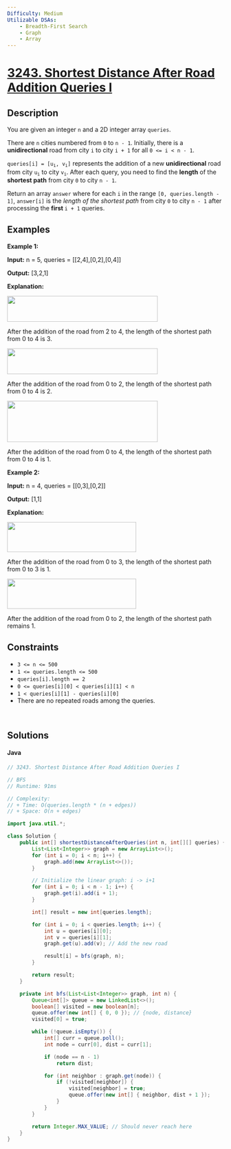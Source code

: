 ```yaml
---
Difficulty: Medium
Utilizable DSAs:
    - Breadth-First Search
    - Graph
    - Array
---
```


<!-- problem:start -->
# [3243. Shortest Distance After Road Addition Queries I](https://leetcode.com/problems/shortest-distance-after-road-addition-queries-i)
## Description
<!-- description:start -->
<p>You are given an integer <code>n</code> and a 2D integer array <code>queries</code>.</p>
<p>There are <code>n</code> cities numbered from <code>0</code> to <code>n - 1</code>. Initially, there is a <strong>unidirectional</strong> road from city <code>i</code> to city <code>i + 1</code> for all <code>0 &lt;= i &lt; n - 1</code>.</p>
<p><code>queries[i] = [u<sub>i</sub>, v<sub>i</sub>]</code> represents the addition of a new <strong>unidirectional</strong> road from city <code>u<sub>i</sub></code> to city <code>v<sub>i</sub></code>. After each query, you need to find the <strong>length</strong> of the <strong>shortest path</strong> from city <code>0</code> to city <code>n - 1</code>.</p>
<p>Return an array <code>answer</code> where for each <code>i</code> in the range <code>[0, queries.length - 1]</code>, <code>answer[i]</code> is the <em>length of the shortest path</em> from city <code>0</code> to city <code>n - 1</code> after processing the <strong>first </strong><code>i + 1</code> queries.</p>

## Examples
<p><strong class="example">Example 1:</strong></p>
<div class="example-block">
<p><strong>Input:</strong> <span class="example-io">n = 5, queries = [[2,4],[0,2],[0,4]]</span></p>
<p><strong>Output:</strong> <span class="example-io">[3,2,1]</span></p>
<p><strong>Explanation: </strong></p>
<p><img alt="" src="https://fastly.jsdelivr.net/gh/doocs/leetcode@main/solution/3200-3299/3243.Shortest%20Distance%20After%20Road%20Addition%20Queries%20I/images/image8.jpg" style="width: 350px; height: 60px;" /></p>
<p>After the addition of the road from 2 to 4, the length of the shortest path from 0 to 4 is 3.</p>
<p><img alt="" src="https://fastly.jsdelivr.net/gh/doocs/leetcode@main/solution/3200-3299/3243.Shortest%20Distance%20After%20Road%20Addition%20Queries%20I/images/image9.jpg" style="width: 350px; height: 60px;" /></p>
<p>After the addition of the road from 0 to 2, the length of the shortest path from 0 to 4 is 2.</p>
<p><img alt="" src="https://fastly.jsdelivr.net/gh/doocs/leetcode@main/solution/3200-3299/3243.Shortest%20Distance%20After%20Road%20Addition%20Queries%20I/images/image10.jpg" style="width: 350px; height: 96px;" /></p>
<p>After the addition of the road from 0 to 4, the length of the shortest path from 0 to 4 is 1.</p>
</div>

<p><strong class="example">Example 2:</strong></p>
<div class="example-block">
<p><strong>Input:</strong> <span class="example-io">n = 4, queries = [[0,3],[0,2]]</span></p>
<p><strong>Output:</strong> <span class="example-io">[1,1]</span></p>
<p><strong>Explanation:</strong></p>
<p><img alt="" src="https://fastly.jsdelivr.net/gh/doocs/leetcode@main/solution/3200-3299/3243.Shortest%20Distance%20After%20Road%20Addition%20Queries%20I/images/image11.jpg" style="width: 300px; height: 70px;" /></p>
<p>After the addition of the road from 0 to 3, the length of the shortest path from 0 to 3 is 1.</p>
<p><img alt="" src="https://fastly.jsdelivr.net/gh/doocs/leetcode@main/solution/3200-3299/3243.Shortest%20Distance%20After%20Road%20Addition%20Queries%20I/images/image12.jpg" style="width: 300px; height: 70px;" /></p>
<p>After the addition of the road from 0 to 2, the length of the shortest path remains 1.</p>
</div>

## Constraints
<ul>
	<li><code>3 &lt;= n &lt;= 500</code></li>
	<li><code>1 &lt;= queries.length &lt;= 500</code></li>
	<li><code>queries[i].length == 2</code></li>
	<li><code>0 &lt;= queries[i][0] &lt; queries[i][1] &lt; n</code></li>
	<li><code>1 &lt; queries[i][1] - queries[i][0]</code></li>
	<li>There are no repeated roads among the queries.</li>
</ul>
<!-- description:end -->


<p>&nbsp;</p>

## Solutions
<!-- solution:start -->
<!-- tabs:start -->
#### Java
```java
// 3243. Shortest Distance After Road Addition Queries I

// BFS 
// Runtime: 91ms

// Complexity:
// + Time: O(queries.length * (n + edges))
// + Space: O(n + edges)

import java.util.*;

class Solution {
    public int[] shortestDistanceAfterQueries(int n, int[][] queries) {
        List<List<Integer>> graph = new ArrayList<>();
        for (int i = 0; i < n; i++) {
            graph.add(new ArrayList<>());
        }

        // Initialize the linear graph: i -> i+1
        for (int i = 0; i < n - 1; i++) {
            graph.get(i).add(i + 1);
        }

        int[] result = new int[queries.length];

        for (int i = 0; i < queries.length; i++) {
            int u = queries[i][0];
            int v = queries[i][1];
            graph.get(u).add(v); // Add the new road

            result[i] = bfs(graph, n);
        }

        return result;
    }

    private int bfs(List<List<Integer>> graph, int n) {
        Queue<int[]> queue = new LinkedList<>();
        boolean[] visited = new boolean[n];
        queue.offer(new int[] { 0, 0 }); // {node, distance}
        visited[0] = true;

        while (!queue.isEmpty()) {
            int[] curr = queue.poll();
            int node = curr[0], dist = curr[1];

            if (node == n - 1)
                return dist;

            for (int neighbor : graph.get(node)) {
                if (!visited[neighbor]) {
                    visited[neighbor] = true;
                    queue.offer(new int[] { neighbor, dist + 1 });
                }
            }
        }

        return Integer.MAX_VALUE; // Should never reach here
    }
}
```
<!-- tabs:end -->
<!-- solution:end -->
<!-- problem:end -->
